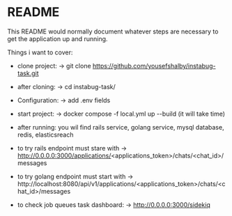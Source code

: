 # README

This README would normally document whatever steps are necessary to get the
application up and running.

Things i want to cover:

* clone project: -> git clone https://github.com/yousefshalby/instabug-task.git

* after cloning: -> cd instabug-task/

* Configuration: -> add .env fields

* start project: -> docker compose -f local.yml up --build (it will take time)

* after running: you wil find rails service,  golang service,  mysql database, redis, elasticsreach 

* to try rails endpoint must stare with -> http://0.0.0.0:3000/applications/<applications_token>/chats/<chat_id>/messages
  
* to try golang endpoint must start with -> http://localhost:8080/api/v1/applications/<applications_token>/chats/<chat_id>/messages

* to check job queues task dashboard: -> http://0.0.0.0:3000/sidekiq


